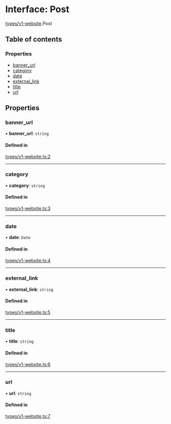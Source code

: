 # Interface: Post

[types/v1-website](../modules/types_v1_website.md).Post

## Table of contents

### Properties

- [banner\_url](types_v1_website.Post.md#banner_url)
- [category](types_v1_website.Post.md#category)
- [date](types_v1_website.Post.md#date)
- [external\_link](types_v1_website.Post.md#external_link)
- [title](types_v1_website.Post.md#title)
- [url](types_v1_website.Post.md#url)

## Properties

### banner\_url

• **banner\_url**: `string`

#### Defined in

[types/v1-website.ts:2](https://github.com/jameslinimk/unofficial-valorant-api/blob/e0f8f42/package/src/types/v1-website.ts#L2)

___

### category

• **category**: `string`

#### Defined in

[types/v1-website.ts:3](https://github.com/jameslinimk/unofficial-valorant-api/blob/e0f8f42/package/src/types/v1-website.ts#L3)

___

### date

• **date**: `Date`

#### Defined in

[types/v1-website.ts:4](https://github.com/jameslinimk/unofficial-valorant-api/blob/e0f8f42/package/src/types/v1-website.ts#L4)

___

### external\_link

• **external\_link**: `string`

#### Defined in

[types/v1-website.ts:5](https://github.com/jameslinimk/unofficial-valorant-api/blob/e0f8f42/package/src/types/v1-website.ts#L5)

___

### title

• **title**: `string`

#### Defined in

[types/v1-website.ts:6](https://github.com/jameslinimk/unofficial-valorant-api/blob/e0f8f42/package/src/types/v1-website.ts#L6)

___

### url

• **url**: `string`

#### Defined in

[types/v1-website.ts:7](https://github.com/jameslinimk/unofficial-valorant-api/blob/e0f8f42/package/src/types/v1-website.ts#L7)
